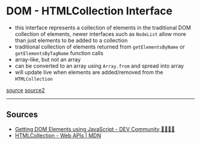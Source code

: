 # DOM - HTMLCollection Interface

- this interface represents a collection of elements in the traditional DOM collection of elements, newer interfaces such as `NodeList` allow more than just elements to be added to a collection
- traditional collection of elements returned from `getElementsByName` or `getElementsByTagName` function calls
- array-like, but not an array
- can be converted to an array using `Array.from` and spread into array
- will update live when elements are added/removed from the `HTMLCollection`

[source](#htmlcollection1)
[source2](#htmlcollection2)

---

## Sources

- <a name="htmlcollection1"></a> [Getting DOM Elements using JavaScript - DEV Community 👩‍💻👨‍💻](https://dev.to/attacomsian/getting-dom-elements-using-javascript-4do0)
- <a name="htmlcollection2"></a> [HTMLCollection - Web APIs | MDN](https://developer.mozilla.org/en-US/docs/Web/API/HTMLCollection)
